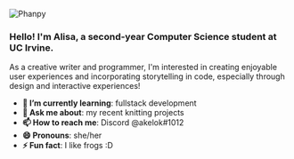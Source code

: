 ![Phanpy](https://images-wixmp-ed30a86b8c4ca887773594c2.wixmp.com/f/297161e7-ff39-45af-9a0b-b0e8c5d14779/d7a497e-2a1f467e-badb-4cf5-928b-1262d3cbe7cc.gif?token=eyJ0eXAiOiJKV1QiLCJhbGciOiJIUzI1NiJ9.eyJpc3MiOiJ1cm46YXBwOjdlMGQxODg5ODIyNjQzNzNhNWYwZDQxNWVhMGQyNmUwIiwic3ViIjoidXJuOmFwcDo3ZTBkMTg4OTgyMjY0MzczYTVmMGQ0MTVlYTBkMjZlMCIsImF1ZCI6WyJ1cm46c2VydmljZTpmaWxlLmRvd25sb2FkIl0sIm9iaiI6W1t7InBhdGgiOiIvZi8yOTcxNjFlNy1mZjM5LTQ1YWYtOWEwYi1iMGU4YzVkMTQ3NzkvZDdhNDk3ZS0yYTFmNDY3ZS1iYWRiLTRjZjUtOTI4Yi0xMjYyZDNjYmU3Y2MuZ2lmIn1dXX0.kW86mpHoUljOU3lBKNbaFrxPbXvzHaI0s4gDbGo_pTQ)
### Hello! I'm Alisa, a second-year Computer Science student at UC Irvine.  

As a creative writer and programmer, I'm interested in creating enjoyable user experiences and incorporating storytelling in code, especially through design and interactive experiences!

- **🌱 I’m currently learning**: fullstack development
- **💬 Ask me about**: my recent knitting projects
- **📫 How to reach me**: Discord @akelok#1012
- **😄 Pronouns**: she/her
- **⚡ Fun fact**: I like frogs :D

<!--
**alisa-lu/alisa-lu** is a ✨ _special_ ✨ repository because its `README.md` (this file) appears on your GitHub profile.

Here are some ideas to get you started:

- 🔭 I’m currently working on ...
- 🌱 I’m currently learning ...
- 👯 I’m looking to collaborate on ...
- 🤔 I’m looking for help with ...
- 💬 Ask me about ...
- 📫 How to reach me: ...
- 😄 Pronouns: ...
- ⚡ Fun fact: ...
-->

